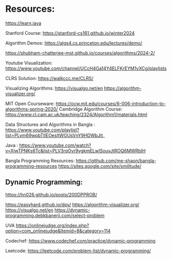 # Resources:

https://learn.java

Stanford Course: https://stanford-cs161.github.io/winter2024

Algorithm Demos: https://algs4.cs.princeton.edu/lectures/demo/

https://shubham-chatterjee-mst.github.io/courses/algorithms/2024-2/

Youtube Visualization: https://www.youtube.com/channel/UCcH4Ga14Y4ELFKrEYM1vXCg/playlists

CLRS Solution: https://walkccc.me/CLRS/

Visualizing Algorithms: 
https://visualgo.net/en
https://algorithm-visualizer.org/

MIT Open Courseware: https://ocw.mit.edu/courses/6-006-introduction-to-algorithms-spring-2020/
Cambridge Algorithm Course: https://www.cl.cam.ac.uk/teaching/2324/Algorithm1/materials.html

Data Structures and Algorithms in Bangla : https://www.youtube.com/playlist?list=PLym69wpbTIIEOesltWGUsVnY9HDWbJit_

Java : https://www.youtube.com/watch?v=XjwTPNKs6Tc&list=PLV3rqOvr9vgkmELwlSouvJtROQ6MWRbIH

Bangla Programming Resources: 
https://github.com/me-shaon/bangla-programming-resources
https://sites.google.com/site/smilitude/



## Dynamic Programming:

https://hn026.github.io/posts/200DPPROB/

https://easyhard.github.io/dpv/
https://algorithm-visualizer.org/
https://visualgo.net/en
https://dynamic-programming.debkbanerji.com/select-problem

UVA https://onlinejudge.org/index.php?option=com_onlinejudge&Itemid=8&category=114

Codechef: https://www.codechef.com/practice/dynamic-programming

Leetcode: https://leetcode.com/problem-list/dynamic-programming/

